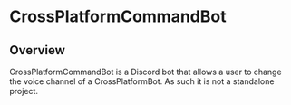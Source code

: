 # CrossPlatformCommandBot
## Overview
CrossPlatformCommandBot is a Discord bot that allows a user to change the voice channel of a CrossPlatformBot. As such it is not a standalone project.
